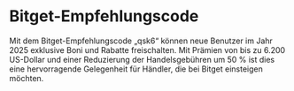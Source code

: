 # Bitget-Empfehlungscode
Mit dem Bitget-Empfehlungscode „qsk6“ können neue Benutzer im Jahr 2025 exklusive Boni und Rabatte freischalten. Mit Prämien von bis zu 6.200 US-Dollar und einer Reduzierung der Handelsgebühren um 50 % ist dies eine hervorragende Gelegenheit für Händler, die bei Bitget einsteigen möchten.
